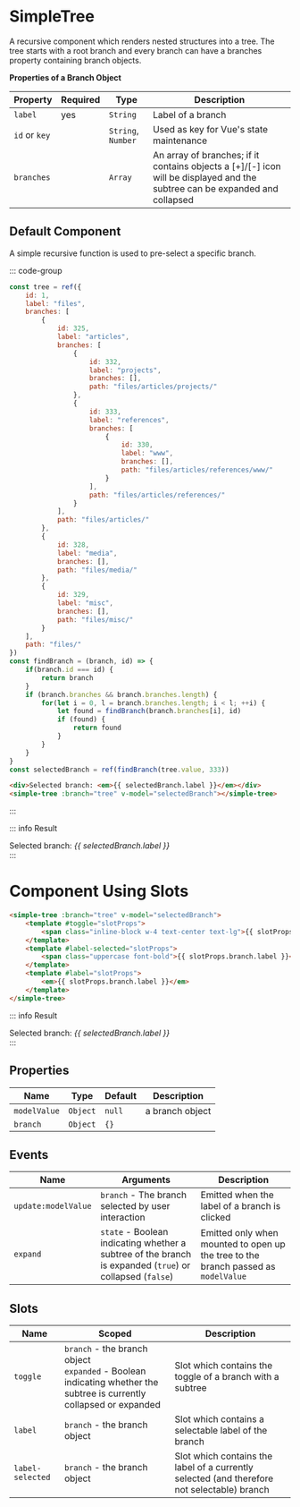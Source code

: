<script setup>
    import SimpleTree from "../../src/components/SimpleTree.vue"
    import { computed, ref } from "vue"

    const tree = ref({
        id: 1,
        label: "files",
        branches: [
            {
                id: 325,
                label: "articles",
                branches: [
                    {
                        id: 332,
                        label: "projects",
                        branches: [],
                        path: "files/articles/projects/"
                    },
                    {
                        id: 333,
                        label: "references",
                        branches: [
                            {
                                id: 330,
                                label: "www",
                                branches: [],
                                path: "files/articles/references/www/"
                            }
                        ],
                        path: "files/articles/references/"
                    }
                ],
                path: "files/articles/"
            },
            {
                id: 328,
                label: "media",
                branches: [],
                path: "files/media/"
            },
            {
                id: 329,
                label: "misc",
                branches: [],
                path: "files/misc/"
            }
        ],
        path: "files/"
    })
    const findBranch = (branch, id) => {
        if(branch.id === id) {
            return branch
        }
        if (branch.branches && branch.branches.length) {
            for(let i = 0, l = branch.branches.length; i < l; ++i) {
                let found = findBranch(branch.branches[i], id) 
                if (found) {
                    return found
                }
            }
        }
    }
    const selectedBranch = ref(findBranch(tree.value, 333))
</script>

# SimpleTree

A recursive component which renders nested structures into a tree. The tree starts with a root branch and every branch can have a branches property containing branch objects.

**Properties of a Branch Object**

| Property           | Required | Type               | Description                                                                                                                 |
|--------------------|----------|--------------------|-----------------------------------------------------------------------------------------------------------------------------|
| `label`            | yes      | `String`           | Label of a branch                                                                                                           |
| `id` or `key`      |          | `String`, `Number` | Used as key for Vue's state maintenance                                                                                     |
| `branches`         |          | `Array`            | An array of branches; if it contains objects a [+]/[-] icon will be displayed and the subtree can be expanded and collapsed |


## Default Component
A simple recursive function is used to pre-select a specific branch.

::: code-group
```js
const tree = ref({
    id: 1,
    label: "files",
    branches: [
        {
            id: 325,
            label: "articles",
            branches: [
                {
                    id: 332,
                    label: "projects",
                    branches: [],
                    path: "files/articles/projects/"
                },
                {
                    id: 333,
                    label: "references",
                    branches: [
                        {
                            id: 330,
                            label: "www",
                            branches: [],
                            path: "files/articles/references/www/"
                        }
                    ],
                    path: "files/articles/references/"
                }
            ],
            path: "files/articles/"
        },
        {
            id: 328,
            label: "media",
            branches: [],
            path: "files/media/"
        },
        {
            id: 329,
            label: "misc",
            branches: [],
            path: "files/misc/"
        }
    ],
    path: "files/"
})
const findBranch = (branch, id) => {
    if(branch.id === id) {
        return branch
    }
    if (branch.branches && branch.branches.length) {
        for(let i = 0, l = branch.branches.length; i < l; ++i) {
            let found = findBranch(branch.branches[i], id)
            if (found) {
                return found
            }
        }
    }
}
const selectedBranch = ref(findBranch(tree.value, 333))
```
```html
<div>Selected branch: <em>{{ selectedBranch.label }}</em></div>
<simple-tree :branch="tree" v-model="selectedBranch"></simple-tree>
```
:::

::: info Result
<div>Selected branch: <em>{{ selectedBranch.label }}</em></div>
<simple-tree :branch="tree" v-model="selectedBranch" />
:::

# Component Using Slots

```html
<simple-tree :branch="tree" v-model="selectedBranch">
    <template #toggle="slotProps">
        <span class="inline-block w-4 text-center text-lg">{{ slotProps.expanded ? '-' : '+' }}</span>
    </template>
    <template #label-selected="slotProps">
        <span class="uppercase font-bold">{{ slotProps.branch.label }}</span>
    </template>
    <template #label="slotProps">
        <em>{{ slotProps.branch.label }}</em>
    </template>
</simple-tree>
```

::: info Result
<div>Selected branch: <em>{{ selectedBranch.label }}</em></div>
<simple-tree :branch="tree" v-model="selectedBranch">
<template #toggle="slotProps"><span class="inline-block w-4 text-center text-lg">{{ slotProps.expanded ? '-' : '+' }}</span></template>
<template #label-selected="slotProps">
    <span class="uppercase font-bold">{{ slotProps.branch.label }}</span>
</template>
<template #label="slotProps">
    <em>{{ slotProps.branch.label }}</em>
</template>
</simple-tree>
:::

## Properties
| Name          | Type     | Default | Description     |
|---------------|----------|---------|-----------------|
| `modelValue`  | `Object` | `null`  | a branch object |
| `branch`      | `Object` | `{}`    |                 |

## Events
| Name                | Arguments                                                                                                | Description                                                                        |
|---------------------|----------------------------------------------------------------------------------------------------------|------------------------------------------------------------------------------------|
| `update:modelValue` | `branch` - The branch selected by user interaction                                                       | Emitted when the label of a branch is clicked                                      |
| `expand`            | `state` - Boolean indicating whether a subtree of the branch is expanded (`true`) or collapsed (`false`) | Emitted only when mounted to open up the tree to the branch passed as `modelValue` |

## Slots
| Name             | Scoped                                                                                                                   | Description                                                                                 |
|------------------|--------------------------------------------------------------------------------------------------------------------------|---------------------------------------------------------------------------------------------|
| `toggle`         | `branch` - the branch object<br />`expanded` - Boolean indicating whether the subtree is currently collapsed or expanded | Slot which contains the toggle of a branch with a subtree                                   |
| `label`          | `branch` - the branch object                                                                                             | Slot which contains a selectable label of the branch                                        |
| `label-selected` | `branch` - the branch object                                                                                             | Slot which contains the label of a currently selected (and therefore not selectable) branch |
